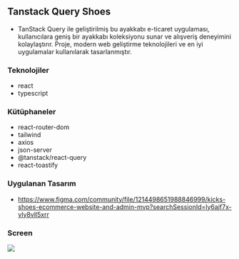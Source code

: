 ## Tanstack Query Shoes 

- TanStack Query ile geliştirilmiş bu ayakkabı e-ticaret uygulaması, kullanıcılara geniş bir ayakkabı koleksiyonu sunar ve alışveriş deneyimini kolaylaştırır. Proje, modern web geliştirme teknolojileri ve en iyi uygulamalar kullanılarak tasarlanmıştır.

### Teknolojiler
- react
- typescript

### Kütüphaneler

- react-router-dom
- tailwind
- axios
- json-server
- @tanstack/react-query
- react-toastify

### Uygulanan Tasarım

- https://www.figma.com/community/file/1214498651988846999/kicks-shoes-ecommerce-website-and-admin-mvp?searchSessionId=ly6ajf7x-vly8vll5xrr

### Screen 

<img src="screen.gif" />